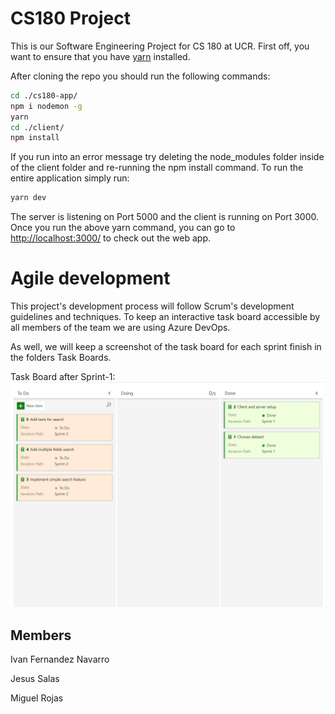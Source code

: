 # CS180 Project

This is our Software Engineering Project for CS 180 at UCR.  First off, you want to ensure that you have [yarn](https://classic.yarnpkg.com/en/docs/install/#windows-stable) installed.  

After cloning the repo you should run the following commands:

```bash
cd ./cs180-app/
npm i nodemon -g
yarn
cd ./client/
npm install
```

If you run into an error message try deleting the node_modules folder inside of the client folder and re-running the npm install command. To run the entire application simply run:

```bash
yarn dev
```

The server is listening on Port 5000 and the client is running on Port 3000.  Once you run the above yarn command, you can go to [http://localhost:3000/](http://localhost:3000/) to check out the web app.

# Agile development

This project's development process will follow Scrum's development guidelines and techniques.
To keep an interactive task board accessible by all members of the team we are using Azure DevOps.

As well, we will keep a screenshot of the task board for each sprint finish in the folders Task Boards.

Task Board after Sprint-1:
![alt text](https://github.com/Miguel9r/CS180/blob/master/Task%20boards/Task_board_Sprint_1.png "Sprint-1")

## Members

Ivan Fernandez Navarro

Jesus Salas

Miguel Rojas
